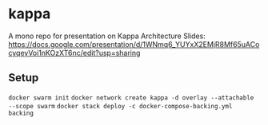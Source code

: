 # kappa
A mono repo for presentation on Kappa Architecture
Slides: https://docs.google.com/presentation/d/1WNmq6_YUYxX2EMjR8Mf65uACocyqeyVoi1nKOzXT6nc/edit?usp=sharing

## Setup
`docker swarm init`
`docker network create kappa -d overlay --attachable --scope swarm`
`docker stack deploy -c docker-compose-backing.yml backing`

